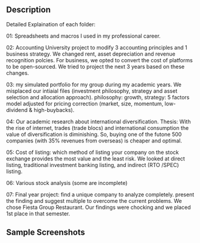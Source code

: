 ## Description

Detailed Explaination of each folder:

01: Spreadsheets and macros I used in my professional career.

02: Accounting University project to modify 3 accounting principles and 1 business strategy. We changed rent, asset depreciation and revenue recognition polcies. For business, we opted to convert the cost of platforms to be open-sourced. We tried to project the next 3 years based on these changes.

03: my simulated portfolio for my group during my academic years. We misplaced our intiaial files (investment philosophy, strategy and asset selection and allocation approach). philosophy: growth, strategy: 5 factors model adjusted for pricing correction (market, size, momentum, low-dividend & high-buybacks).

04: Our academic research about international diversification. Thesis: With the rise of internet, trades (trade blocs) and international consumption the value of diversification is diminishing. So, buying one of the futone 500 companies (with 35% revenues from overseas) is cheaper and optimal.

05: Cost of listing: which method of listing your company on the stock exchange provides the most value and the least risk. We looked at direct listing, traditional investment banking listing, and indirect (RTO /SPEC) listing.

06: Various stock analysis (some are incomplete)

07: Final year project: find a unique company to analyze completely. present the finding and suggest multiple to overcome the current problems. We chose Fiesta Group Restaurant. Our findings were chocking and we placed 1st place in that semester.

## Sample Screenshots
